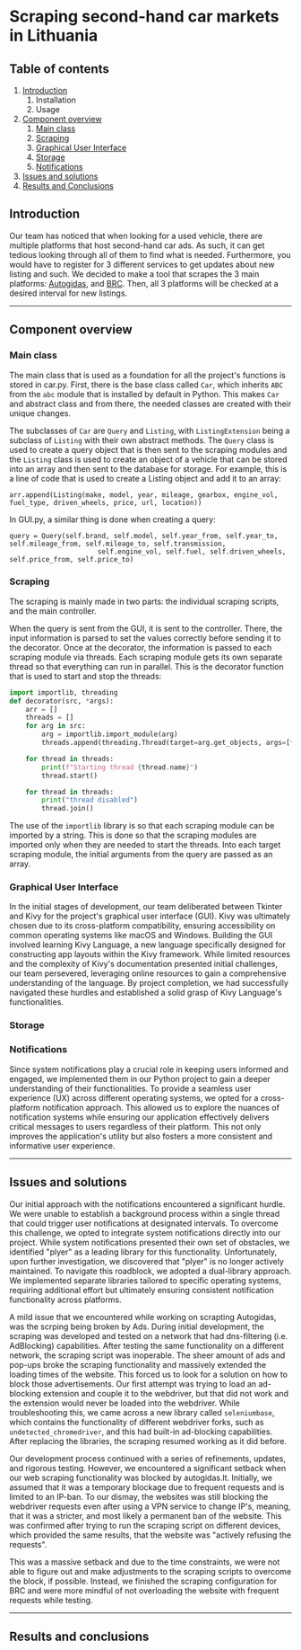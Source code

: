 # Scraping second-hand car markets in Lithuania

## Table of contents
1. [Introduction](#introduction)
   1. Installation
   2. Usage
2. [Component overview](#component-overview)
   1. [Main class](#main-class)
   2. [Scraping](#scraping)
   3. [Graphical User Interface](#graphical-user-interface)
   4. [Storage](#storage)
   5. [Notifications](#notifications)
3. [Issues and solutions](#issues-and-solutions)
4. [Results and Conclusions](#results-and-conclusions)


## Introduction

Our team has noticed that when looking for a used vehicle, there are multiple platforms that host second-hand car ads. 
As such, it can get tedious looking through all of them to find what is needed. Furthermore, you would have to register for 3 different services
to get updates about new listing and such. 
We decided to make a tool that scrapes the 3 main platforms: [Autogidas](https://autogidas.lt "Autogidas car market"), and [BRC](https://lt.brcauto.eu "BRC").
Then, all 3 platforms will be checked at a desired interval for new listings. 

***

## Component overview

### Main class
The main class that is used as a foundation for all the project's functions is stored in car.py.
First, there is the base class called `Car`, which inherits `ABC` from the `abc` module that is installed by default in
Python. This makes `Car` and abstract class and from there, the needed classes are created with their unique changes.

The subclasses of `Car` are `Query` and `Listing`, with `ListingExtension` being a subclass of `Listing` with their own
abstract methods. The `Query` class is used to create a query object that is then sent to the scraping modules and
the `Listing` class is used to create an object of a vehicle that can be stored into an array and then sent to the database
for storage. For example, this is a line of code that is used to create a Listing object and add it to an array:

```
arr.append(Listing(make, model, year, mileage, gearbox, engine_vol, fuel_type, driven_wheels, price, url, location))
```

In GUI.py, a similar thing is done when creating a query:

```
query = Query(self.brand, self.model, self.year_from, self.year_to, self.mileage_from, self.mileage_to, self.transmission,
                      self.engine_vol, self.fuel, self.driven_wheels, self.price_from, self.price_to)
```

### Scraping

The scraping is mainly made in two parts: the individual scraping scripts, and the main controller. 

When the query is sent from the GUI, it is sent to the controller. There, the input information is parsed to set the
values correctly before sending it to the decorator. Once at the decorator, the information is passed to each scraping
module via threads. Each scraping module gets its own separate thread so that everything can run in parallel. This is
the decorator function that is used to start and stop the threads:

```python
import importlib, threading
def decorator(src, *args):
    arr = []
    threads = []
    for arg in src:
        arg = importlib.import_module(arg)
        threads.append(threading.Thread(target=arg.get_objects, args=[*args]))

    for thread in threads:
        print(f"Starting thread {thread.name}")
        thread.start()

    for thread in threads:
        print("thread disabled")
        thread.join()
```

The use of the `importlib` library is so that each scraping module can be imported by a string. This is done so that the
scraping modules are imported only when they are needed to start the threads. Into each target scraping module, the
initial arguments from the query are passed as an array.

### Graphical User Interface
In the initial stages of development, our team deliberated between Tkinter and Kivy for the project's graphical 
user interface (GUI). Kivy was ultimately chosen due to its cross-platform compatibility, ensuring accessibility 
on common operating systems like macOS and Windows. Building the GUI involved learning Kivy Language, a new language
specifically designed for constructing app layouts within the Kivy framework.  While limited resources and the 
complexity of Kivy's documentation presented initial challenges, our team persevered, leveraging online resources 
to gain a comprehensive understanding of the language. By project completion, we had successfully navigated these 
hurdles and established a solid grasp of Kivy Language's functionalities. 

### Storage


### Notifications
Since system notifications play a crucial role in keeping users informed and engaged, we implemented them in our
Python project to gain a deeper understanding of their functionalities. To provide a seamless user experience (UX)
across different operating systems, we opted for a cross-platform notification approach. This allowed us to explore
the nuances of notification systems while ensuring our application effectively delivers critical messages to users
regardless of their platform. This not only improves the application's utility but also fosters a more consistent 
and informative user experience.

***

## Issues and solutions
Our initial approach with the notifications encountered a significant hurdle. We were unable to establish a background 
process within a single thread that could trigger user notifications at designated intervals. To overcome this 
challenge, we opted to integrate system notifications directly into our project. While system notifications 
presented their own set of obstacles, we identified "plyer" as a leading library for this functionality. Unfortunately, 
upon further investigation, we discovered that "plyer" is no longer actively maintained. To navigate this roadblock, we 
adopted a dual-library approach. We implemented separate libraries tailored to specific operating systems, requiring 
additional effort but ultimately ensuring consistent notification functionality across platforms.

A mild issue that we encountered while working on scrapting Autogidas, was the scrping being broken by Ads. During
initial development, the scraping was developed and tested on a network that had dns-filtering (i.e. AdBlocking)
capabilities. After testing the same functionality on a different network, the scraping script was inoperable.
The sheer amount of ads and pop-ups broke the scraping functionality and massively extended the loading times of the
website. This forced us to look for a solution on how to block those advertisements. Our first attempt was trying to
load an ad-blocking extension and couple it to the webdriver, but that did not work and the extension would never
be loaded into the webdriver. While troubleshooting this, we came across a new library called `seleniumbase`, which
contains the functionality of different webdriver forks, such as `undetected_chromedriver`, and this had built-in
ad-blocking capabilities. After replacing the libraries, the scraping resumed working as it did before. 

Our development process continued with a series of refinements, updates, and rigorous testing. However, we encountered 
a significant setback when our web scraping functionality was blocked by autogidas.lt. Initially, we assumed that it was
a temporary blockage due to frequent requests and is limited to an IP-ban. To our dismay, the websites was still 
blocking the webdriver requests even after using a VPN service to change IP's, meaning, that it was a stricter,
and most likely a permanent ban of the website. This was confirmed after trying to run the scraping script on different
devices, which provided the same results, that the website was "actively refusing the requests".

This was a massive setback and due to the time constraints, we were not able to figure out and make adjustments to the 
scraping scripts to overcome the block, if possible. Instead, we finished the scraping configuration for BRC and were
more mindful of not overloading the website with frequent requests while testing.


***

## Results and conclusions
